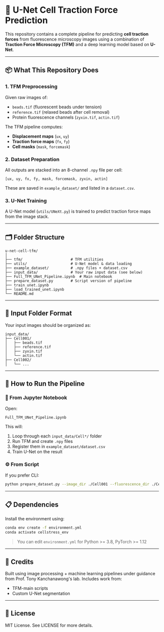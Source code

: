 # 🧬 U-Net Cell Traction Force Prediction

This repository contains a complete pipeline for predicting **cell traction forces** from fluorescence microscopy images using a combination of **Traction Force Microscopy (TFM)** and a deep learning model based on **U-Net**.

---

## 📦 What This Repository Does

### 1. **TFM Preprocessing**
Given raw images of:
- `beads.tif` (fluorescent beads under tension)
- `reference.tif` (relaxed beads after cell removal)
- Protein fluorescence channels (`zyxin.tif`, `actin.tif`)

The TFM pipeline computes:
- **Displacement maps** (`ux`, `uy`)
- **Traction force maps** (`fx`, `fy`)
- **Cell masks** (`mask`, `forcemask`)

### 2. **Dataset Preparation**
All outputs are stacked into an 8-channel `.npy` file per cell:
```
[ux, uy, fx, fy, mask, forcemask, zyxin, actin]
```
These are saved in `example_dataset/` and listed in a `dataset.csv`.

### 3. **U-Net Training**
A U-Net model (`utils/UNeXt.py`) is trained to predict traction force maps from the image stack.

---

## 🗂 Folder Structure

```
u-net-cell-tfm/
│
├── tfm/                      # TFM utilities
├── utils/                    # U-Net model & data loading
├── example_dataset/          # .npy files + dataset.csv
├── input_data/               # Your raw input data (see below)
├── Full_TFM_UNet_Pipeline.ipynb  # Main notebook
├── prepare_dataset.py        # Script version of pipeline
├── train_unet.ipynb
├── load_trained_unet.ipynb
└── README.md
```

---

## 📁 Input Folder Format

Your input images should be organized as:

```
input_data/
├── Cell001/
│   ├── beads.tif
│   ├── reference.tif
│   ├── zyxin.tif
│   └── actin.tif
├── Cell002/
│   └── ...
```

---

## 🚀 How to Run the Pipeline

### 🧪 From Jupyter Notebook

Open:
```bash
Full_TFM_UNet_Pipeline.ipynb
```

This will:
1. Loop through each `input_data/Cell*/` folder
2. Run TFM and create `.npy` files
3. Register them in `example_dataset/dataset.csv`
4. Train U-Net on the result

### ⚙️ From Script

If you prefer CLI:
```bash
python prepare_dataset.py --image_dir ./Cell001 --fluorescence_dir ./Cell001 --output_dir ./example_dataset
```

---

## 📋 Dependencies

Install the environment using:
```bash
conda env create -f environment.yml
conda activate cellstress_env
```

> You can edit `environment.yml` for Python >= 3.8, PyTorch >= 1.12

---

## 📣 Credits

Built using image processing + machine learning pipelines under guidance from Prof. Tony Kanchanawong's lab. Includes work from:
- TFM-main scripts
- Custom U-Net segmentation

---

## 📌 License
MIT License. See LICENSE for more details.
